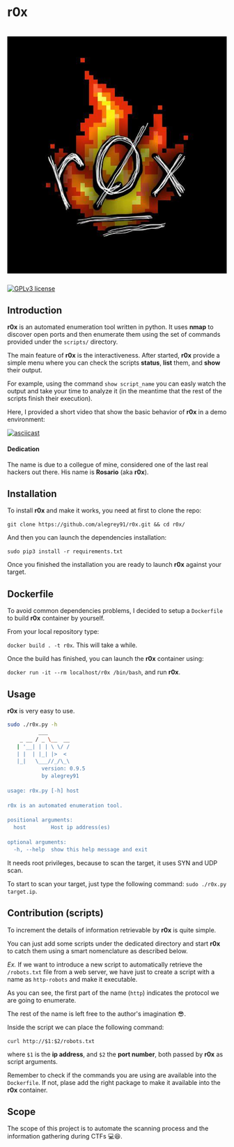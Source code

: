 # r0x

#  ![logo](r0x.jpg)

[![GPLv3 license](https://img.shields.io/badge/License-GPLv3-blue.svg)](http://perso.crans.org/besson/LICENSE.html)

## Introduction

**r0x** is an automated enumeration tool written in python.
It uses **nmap** to discover open ports and then enumerate them using the set of commands provided under the `scripts/` directory.

The main feature of **r0x** is the interactiveness. After started, **r0x** provide a simple menu where you can check the scripts **status**, **list** them, and **show** their output.

For example, using the command `show script_name` you can easly watch the output and take your time to analyze it (in the meantime that the rest of the scripts finish their execution).

Here, I provided a short video that show the basic behavior of **r0x** in a demo environment:

[![asciicast](https://asciinema.org/a/N0s2TeTfL34xIDrqrcyvyBz8n.png)](https://asciinema.org/a/N0s2TeTfL34xIDrqrcyvyBz8n)

#### Dedication

The name is due to a collegue of mine, considered one of the last real hackers out there.
His name is **Rosario** (aka **r0x**).



## Installation

To install **r0x** and make it works, you need at first to clone the repo:

`git clone https://github.com/alegrey91/r0x.git && cd r0x/`

And then you can launch the dependencies installation:

`sudo pip3 install -r requirements.txt`

Once you finished the installation you are ready to launch **r0x** against your target.



## Dockerfile

To avoid common dependencies problems, I decided to setup a `Dockerfile` to build **r0x** container by yourself. 

From your local repository type: 

`docker build . -t r0x`. This will take a while.

Once the build has finished, you can launch the **r0x** container using:

 `docker run -it --rm localhost/r0x /bin/bash`, and run **r0x**.



## Usage

**r0x** is very easy to use.

```bash
sudo ./r0x.py -h
          ___          
    _ __ / _ \__  __   
   | '__| | | \ \/ /   
   | |  | |_| |>  <    
   |_|   \___//_/\_\   
           version: 0.9.5
           by alegrey91

usage: r0x.py [-h] host

r0x is an automated enumeration tool.

positional arguments:
  host        Host ip address(es)

optional arguments:
  -h, --help  show this help message and exit
```

It needs root privileges, because to scan the target, it uses SYN and UDP scan.

To start to scan your target, just type the following command: `sudo ./r0x.py target.ip`.



## Contribution (scripts)

To increment the details of information retrievable by **r0x** is quite simple.

You can just add some scripts under the dedicated directory and start **r0x** to catch them using a smart nomenclature as described below.

*Ex.* If we want to introduce a new script to automatically retrieve the `/robots.txt` file from a web server, we have just to create a script with a name as `http-robots` and make it executable.

As you can see, the first part of the name (`http`) indicates the protocol we are going to enumerate.

The rest of the name is left free to the author's imagination 😎.

Inside the script we can place the following command:

`curl http://$1:$2/robots.txt`

where `$1` is the **ip address**, and `$2` the **port number**, both passed by **r0x** as script arguments.

Remember to check if the commands you are using are available into the `Dockerfile`. If not, plase add the right package to make it available into the **r0x** container.

## Scope

The scope of this project is to automate the scanning process and the information gathering during CTFs 💻😆.

